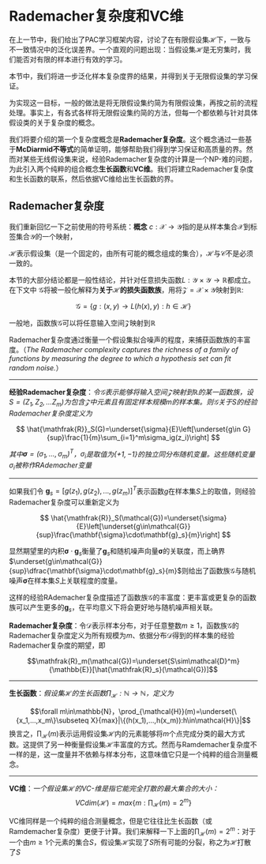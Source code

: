 Rademacher复杂度和VC维
===============================

在上一节中，我们给出了PAC学习框架内容，讨论了在有限假设集$\mathcal{H}$下，一致与不一致情况中的泛化误差界。一个直观的问题出现：当假设集$\mathcal{H}$是无穷集时，我们能否对有限的样本进行有效的学习。

本节中，我们将进一步泛化样本复杂度界的结果，并得到关于无限假设集的学习保证。

为实现这一目标，一般的做法是将无限假设集约简为有限假设集，再按之前的流程处理。事实上，有各式各样将无限假设集约简的方法，但每一个都依赖与针对具体假设类的关于复杂度的概念。

我们将要介绍的第一个复杂度概念是**Rademacher复杂度**。这个概念通过一些基于**McDiarmid不等式**的简单证明，能够帮助我们得到学习保证和高质量的界。然而对某些无线假设集来说，经验Rademacher复杂度的计算是一个NP-难的问题，为此引入两个纯粹的组合概念**生长函数**和**VC维**。我们将建立Rademacher复杂度和生长函数的联系，然后依据VC维给出生长函数的界。


Rademacher复杂度
--------------------------------
我们重新回忆一下之前使用的符号系统：**概念** $c:\mathcal{X}\rightarrow\mathcal{Y}$指的是从样本集合$\mathcal{X}$到标签集合$\mathcal{Y}$的一个映射，

$\mathcal{H}$表示假设集（是一个固定的，由所有可能的概念组成的集合），$\mathcal{H}$与$\mathcal{C}$不是必须一致的。

本节的大部分结论都是一般性结论，并针对任意损失函数$L:\mathcal{Y}\times\mathcal{Y}\rightarrow\mathbb{R}$都成立。在下文中
$\mathcal{G}$将被一般化解释为**关于$\mathcal{H}$的损失函数族**，用将$\mathcal{Z}=\mathcal{X}\times\mathcal{Y}$映射到$\mathbb{R}:$

$$
\mathcal{G}=\{g:(x,y)\rightarrow L(h(x),y):h\in\mathcal{H}\}
$$

一般地，函数族$\mathcal{G}$可以将任意输入空间$\mathcal{Z}$映射到$\mathbb{R}$

Rademacher复杂度通过衡量一个假设集拟合噪声的程度，来捕获函数族的丰富度。（*The Rademacher complexity captures the richness of a family of functions by
measuring the degree to which a hypothesis set can fit random noise.*）

---------------------------------
**经验Rademacher复杂度**：*令$\mathcal{G}$表示能够将输入空间$\mathcal{Z}$映射到$\mathbb{R}$的某一函数族，设$S=(Z_1,Z_2,...Z_m)$为包含$\mathcal{Z}$中元素且有固定样本规模$m$的样本集。则$\mathcal{G}$关于$S$的经验Rademacher复杂度定义为*

$$
\hat{\mathfrak{R}}_S(G)=\underset{\sigma}{E}\left[\underset{g\in G}{sup}\frac{1}{m}\sum_{i=1}^m\sigma_ig(z_i)\right]
$$

*其中$\mathbf{\sigma}=(\sigma_1,...,\sigma_m)^T$，$\sigma_i$是取值为$\{+1,-1\}$的独立同分布随机变量。这些随机变量$\sigma_i$被称作RAdemacher变量*

------------------------------------------

如果我们令 $\mathbf{g}_s=[g(z_1),g(z_2),...,g(z_m)]^T$表示函数$g$在样本集$S$上的取值，则经验Rademacher复杂度可以重新定义为

$$
\hat{\mathfrak{R}}_S(\mathcal{G})=\underset{\sigma}{E}\left[\underset{g\in\mathcal{G}}{sup}\frac{\mathbf{\sigma}\cdot\mathbf{g}_s}{m}\right]
$$

显然期望里的内积$\mathbf{\sigma}\cdot\mathbf{g}_s$衡量了$\mathbf{g}_s$和随机噪声向量$\mathbf{\sigma}$的关联度，而上确界$\underset{g\in\mathcal{G}}{sup}\dfrac{\mathbf{\sigma}\cdot\mathbf{g}_s}{m}$则给出了函数族$\mathcal{G}$与随机噪声$\mathbf{\sigma}$在样本集$S$上关联程度的度量。

这样的经验RAdemacher复杂度描述了函数族$\mathcal{G}$的丰富度：更丰富或更复杂的函数族可以产生更多的$\mathbf{g}_s$，在平均意义下将会更好地与随机噪声相关联。

**Rademacher复杂度**：令$\mathcal{D}$表示样本分布，对于任意整数$m\geq 1$，函数族$\mathcal{G}$的Rademacher复杂度定义为所有规模为$m$、依据分布$\mathcal{D}$得到的样本集的经验Rademacher复杂度的期望，即

$$\mathfrak{R}_m(\mathcal{G})=\underset{S\sim\mathcal{D}^m}{\mathbb{E}}[\hat{\mathfrak{R}_s}(\mathcal{G})]$$

------------------------------------
**生长函数**：*假设集$\mathcal{H}$的生长函数$\prod_\mathcal{H}:\mathbb{N}\rightarrow\mathbb{N}$，定义为*

$$\forall m\in\mathbb{N}，\prod_{\mathcal{H}}(m)=\underset{\{x_1,...,x_m\}\subseteq X}{max}|\{(h(x_1),...,h(x_m)):h\in\mathcal{H}\}|$$
换言之，$\prod_{\mathcal{H}}(m)$表示运用假设集$\mathcal{H}$内的元素能够将$m$个点完成分类的最大方式数。这提供了另一种衡量假设集$\mathcal{H}$丰富度的方式。然而与Ramdemacher复杂度不一样的是，这一度量并不依赖与样本分布，这意味值它只是一个纯粹的组合测量概念。

------------------------------------
**VC维**：*一个假设集$\mathcal{H}$的VC-维是指它能完全打散的最大集合的大小：*
$$VCdim(\mathcal{H})=max\{m:\prod_\mathcal{H}(m)=2^m\}$$

VC维同样是一个纯粹的组合测量概念，但是它往往比生长函数（或Ramdemacher复杂度）更便于计算。我们来解释一下上面的$\prod_\mathcal{H}(m)=2^m$：对于一个由$m\geq 1$个元素的集合$S$，假设集$\mathcal{H}$实现了$S$所有可能的分裂，称之为$\mathcal{H}$打散了$S$